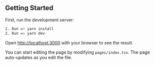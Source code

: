 ## Getting Started

First, run the development server:

```bash
1. Run => yarn install
2. Run => yarn dev
```

Open [http://localhost:3000](http://localhost:3000) with your browser to see the result.

You can start editing the page by modifying `pages/index.tsx`. The page auto-updates as you edit the file.
